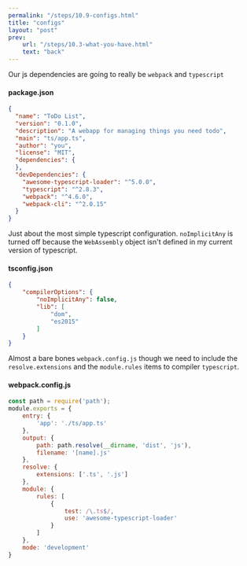 ```yaml
---
permalink: "/steps/10.9-configs.html"
title: "configs"
layout: "post"
prev:
    url: "/steps/10.3-what-you-have.html"
    text: "back"
---
```

<div class="explain">
Our js dependencies are going to really be <code>webpack</code> and <code>typescript</code>
</div>

#### package.json
```json
{
  "name": "ToDo List",
  "version": "0.1.0",
  "description": "A webapp for managing things you need todo",
  "main": "ts/app.ts",
  "author": "you",
  "license": "MIT",
  "dependencies": {
  },
  "devDependencies": {
    "awesome-typescript-loader": "^5.0.0",
    "typescript": "^2.8.3",
    "webpack": "^4.6.0",
    "webpack-cli": "^2.0.15"
  }
}
```
<div class="explain">
Just about the most simple typescript configuration. <code>noImplicitAny</code> is turned off because the <code>WebAssembly</code> object isn't defined in my current version of typescript.
</div>

#### tsconfig.json
```json
{
    "compilerOptions": {
        "noImplicitAny": false,
        "lib": [
            "dom",
            "es2015"
        ]
    }
}
```
<div class="explain">
Almost a bare bones <code>webpack.config.js</code> though we need to include the <code>resolve.extensions</code> and the <code>module.rules</code> items to compiler <code>typescript</code>.
</div>

#### webpack.config.js
```js
const path = require('path');
module.exports = {
    entry: {
        'app': './ts/app.ts'
    },
    output: {
        path: path.resolve(__dirname, 'dist', 'js'),
        filename: '[name].js'
    },
    resolve: {
        extensions: ['.ts', '.js']
    },
    module: {
        rules: [
            {
                test: /\.ts$/,
                use: 'awesome-typescript-loader'
            }
        ]
    },
    mode: 'development'
}
```
